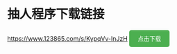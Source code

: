 # 抽人程序下载链接
https://www.123865.com/s/KypqVv-lnJzH
[<button style="padding: 10px 20px; background-color: #4CAF50; color: white; border: none; border-radius: 5px;">点击下载</button>](https://www.123865.com/s/KypqVv-lnJzH)

